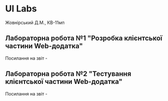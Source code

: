 # UI Labs
Жовнірський Д.М., КВ-11мп
## Лабораторна робота №1 "Розробка клієнтської частини Web-додатка"
Посилання на звіт - 

## Лабораторна робота №2 "Тестування клієнтської частини Web-додатка"
Посилання на звіт - 
